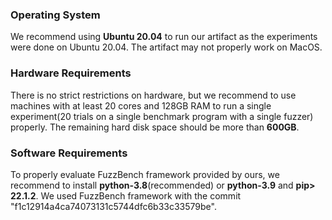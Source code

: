### Operating System 
We recommend using **Ubuntu 20.04** to run our artifact as the experiments were done on Ubuntu 20.04.
The artifact may not properly work on MacOS.

### Hardware Requirements
There is no strict restrictions on hardware, but we recommend to use machines with at least 20 cores and 128GB RAM
to run a single experiment(20 trials on a single benchmark program with a single fuzzer) properly.
The remaining hard disk space should be more than **600GB**.  

### Software Requirements
To properly evaluate FuzzBench framework provided by ours, we recommend to install **python-3.8**(recommended) or **python-3.9** and **pip> 22.1.2**. 
We used FuzzBench framework with the commit "f1c12914a4ca74073131c5744dfc6b33c33579be".
